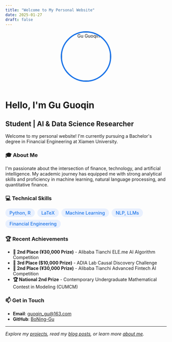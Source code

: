 ```yaml
---
title: "Welcome to My Personal Website"
date: 2025-01-27
draft: false
---
```


<div style="text-align: center; margin-bottom: 2rem;">
  <img src="/images/profile.jpg" alt="Gu Guoqin" style="width: 150px; height: 150px; border-radius: 50%; object-fit: cover; border: 4px solid #1a73e8; margin-bottom: 1rem;">
</div>

# Hello, I'm Gu Guoqin

## Student | AI & Data Science Researcher

Welcome to my personal website! I'm currently pursuing a Bachelor's degree in Financial Engineering at Xiamen University.

### 🎓 About Me

I'm passionate about the intersection of finance, technology, and artificial intelligence. My academic journey has equipped me with strong analytical skills and proficiency in machine learning, natural language processing, and quantitative finance.

### 💻 Technical Skills

<div style="display: flex; flex-wrap: wrap; gap: 0.5rem; margin: 1rem 0;">
  <span style="background-color: #e8f0fe; color: #1a73e8; padding: 0.3rem 0.8rem; border-radius: 1rem; font-size: 0.9rem; font-weight: 500;">Python, R</span>
  <span style="background-color: #e8f0fe; color: #1a73e8; padding: 0.3rem 0.8rem; border-radius: 1rem; font-size: 0.9rem; font-weight: 500;">LaTeX</span>
  <span style="background-color: #e8f0fe; color: #1a73e8; padding: 0.3rem 0.8rem; border-radius: 1rem; font-size: 0.9rem; font-weight: 500;">Machine Learning</span>
  <span style="background-color: #e8f0fe; color: #1a73e8; padding: 0.3rem 0.8rem; border-radius: 1rem; font-size: 0.9rem; font-weight: 500;">NLP, LLMs</span>
  <span style="background-color: #e8f0fe; color: #1a73e8; padding: 0.3rem 0.8rem; border-radius: 1rem; font-size: 0.9rem; font-weight: 500;">Financial Engineering</span>
</div>

### 🏆 Recent Achievements

- **🥈 2nd Place (¥30,000 Prize)** - Alibaba Tianchi ELE.me AI Algorithm Competition  
- **🥉 3rd Place ($10,000 Prize)** - ADIA Lab Causal Discovery Challenge  
- **🥈 2nd Place (¥30,000 Prize)** - Alibaba Tianchi Advanced Fintech AI Competition  
- **🏆 National 2nd Prize** - Contemporary Undergraduate Mathematical Contest in Modeling (CUMCM)

### 📫 Get in Touch

- **Email**: [guoqin_gu@163.com](mailto:guoqin_gu@163.com)
- **GitHub**: [BoNing-Gu](https://github.com/BoNing-Gu)

---

*Explore my [projects](/projects/), read my [blog posts](/posts/), or learn more [about me](/about/).*